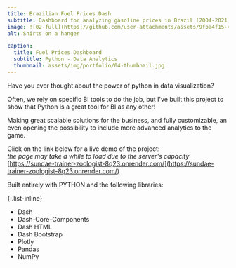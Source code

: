 ```yaml
---
title: Brazilian Fuel Prices Dash
subtitle: Dashboard for analyzing gasoline prices in Brazil (2004-2021) made with Python.
image: ![02-full](https://github.com/user-attachments/assets/9fba4f15-49b4-4aa8-a324-beed836585f0)
alt: Shirts on a hanger

caption:
  title: Fuel Prices Dashboard
  subtitle: Python - Data Analytics
  thumbnail: assets/img/portfolio/04-thumbnail.jpg
---
```

Have you ever thought about the power of python in data visualization?

Often, we rely on specific BI tools to do the job, but I've built this project to show that Python is a great tool for BI as any other!

Making great scalable solutions for the business, and fully customizable, an even opening the possibility to include more advanced analytics to the game.

Click on the link below for a live demo of the project:<br>
*the page may take a while to load due to the server's capacity*<br>
[https://sundae-trainer-zoologist-8q23.onrender.com/](https://sundae-trainer-zoologist-8q23.onrender.com/) 

Built entirely with PYTHON and the following libraries:

{:.list-inline} 
- Dash
- Dash-Core-Components
- Dash HTML
- Dash Bootstrap
- Plotly
- Pandas
- NumPy
